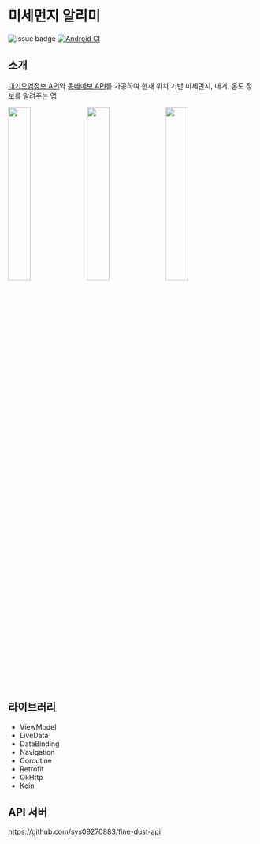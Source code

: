 # 미세먼지 알리미

![issue badge](https://img.shields.io/github/license/sys09270883/fine-dust-app)
[![Android CI](https://github.com/sys09270883/fine-dust-app/workflows/CI%20workflow/badge.svg)](https://github.com/sys09270883/fine-dust-app/)

## 소개
[대기오염정보 API](https://www.data.go.kr/tcs/dss/selectApiDataDetailView.do?publicDataPk=15000581)와 [동네예보 API](https://www.data.go.kr/tcs/dss/selectApiDataDetailView.do?publicDataPk=15057682)를 가공하여 현재 위치 기반 미세먼지, 대기, 온도 정보를 알려주는 앱

<kbd>
  <img src="https://user-images.githubusercontent.com/50787869/101359963-541dc900-38e0-11eb-844a-01a82cdeae78.jpg" width="30%" height="30%"/>
  <img src="https://user-images.githubusercontent.com/50787869/101359967-554ef600-38e0-11eb-9bdf-8985349ed8f6.jpg" width="30%" height="30%"/>
  <img src="https://user-images.githubusercontent.com/50787869/101359969-5718b980-38e0-11eb-8eff-47b20d15fa37.jpg" width="30%" height="30%"/>
</kbd>

## 라이브러리
- ViewModel
- LiveData
- DataBinding
- Navigation
- Coroutine
- Retrofit
- OkHttp
- Koin

## API 서버
https://github.com/sys09270883/fine-dust-api
